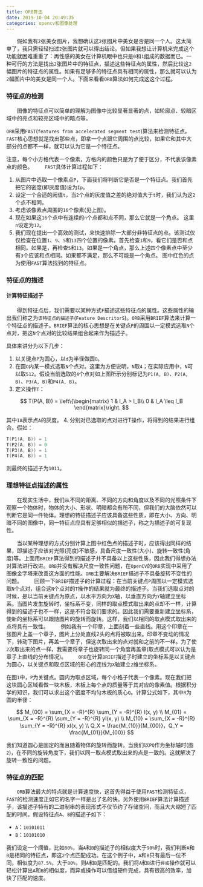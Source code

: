 ```yaml
---
title: ORB算法
date: 2019-10-04 20:49:35
categories: opencv和图像处理
---
```

&emsp;&emsp;假如我有`2`张美女图片，我想确认这`2`张图片中美女是否是同一个人。这太简单了，我只需轻轻扫过`2`张图片就可以得出结论。但如果我想让计算机来完成这个功能就困难重重了：再性感的美女在计算机眼中也只是`0`和`1`组成的数据而已。一种可行的方法是找出`2`张图片中的特征点，描述这些特征点的属性，然后比较这`2`幅图片的特征点的属性。如果有足够多的特征点具有相同的属性，那么就可以认为`2`幅图片中的美女是同一个人。下面来看看`ORB`算法如何完成这这个过程。

### 特征点的检测

&emsp;&emsp;图像的特征点可以简单的理解为图像中比较显著显著的点，如轮廓点、较暗区域中的亮点和较亮区域中的暗点等。

`ORB`采用`FAST`(`features from accelerated segment test`)算法来检测特征点。`FAST`核心思想就是找出那些点，即拿一个点跟它周围的点比较，如果它和其中大部分的点都不一样，就可以认为它是一个特征点。

注意，每个小方格代表一个像素，方格内的颜色只是为了便于区分，不代表该像素点的颜色。
&emsp;&emsp;`FAST`具体计算过程如下：

1. 从图片中选取一个像素点`P`，下面我们将判断它是否是一个特征点。我们首先把它的密度(即灰度值)设为`Ip`。
2. 设定一个合适的阙值`t`，当`2`个点的灰度值之差的绝对值大于`t`时，我们认为这`2`个点不相同。
3. 考虑该像素点周围的`16`个像素(见上图)。
4. 现在如果这`16`个点中有连续的`n`个点都和点不同，那么它就是一个角点。 这里`n`设定为`12`。
5. 我们现在提出一个高效的测试，来快速排除一大部分非特征点的点。该测试仅仅检查在位置`1`、`9`、`5`和`13`四个位置的像素。首先检查`1`和`9`，看它们是否和点相同。如果是，再检查`5`和`13`。如果是一个角点，那么上述四个像素点中至少有`3`个应该和点相同。如果都不满足，那么不可能是一个角点。 图中红色的点为使用`FAST`算法找到的特征点。

### 特征点的描述

#### 计算特征描述子

&emsp;&emsp;得到特征点后，我们需要以某种方式`F`描述这些特征点的属性。这些属性的输出我们称之为`该特征点的描述子`(`Feature DescritorS`)。`ORB`采用`BRIEF`算法来计算一个特征点的描述子。`BRIEF`算法的核心思想是在关键点`P`的周围以一定模式选取`N`个点对，把这`N`个点对的比较结果组合起来作为描述子。

具体来讲分为以下几步：

1. 以关键点`P`为圆心，以`d`为半径做圆`O`。
2. 在圆`O`内某一模式选取`N`个点对。这里为方便说明，`N`取`4`；在实际应用中，`N`可以取`512`。假设当前选取的`4`个点对如上图所示分别标记为`P1(A, B)`、`P2(A, B)`、`P3(A, B)`和`P4(A, B)`。
3. 定义操作`T`：

$$
T(P(A, B)) = \left\{\begin{matrix}
1 & I_A >    I_B\\
0 & I_A \leq I_B
\end{matrix}\right.
$$

其中`IA`表示点`A`的灰度。
4. 分别对已选取的点对进行T操作，将得到的结果进行组合。假如：

``` cpp
T(P1(A, B)) = 1
T(P2(A, B)) = 0
T(P3(A, B)) = 1
T(P4(A, B)) = 1
```

则最终的描述子为`1011`。

### 理想特征点描述的属性

&emsp;&emsp;在现实生活中，我们从不同的距离、不同的方向和角度以及不同的光照条件下观察一个物体时，物体的大小、形状、明暗都会有所不同，但我们的大脑依然可以判断它是同一件物体。理想的特征描述子应该具备这些性质，即在大小、方向、明暗不同的图像中，同一特征点应具有足够相似的描述子，称之为描述子的可复现性。

&emsp;&emsp;当以某种理想的方式分别计算上图中红色点的描述子时，应该得出同样的结果，即描述子应该对光照(亮度)不敏感，具备尺度一致性(大小)、旋转一致性(角度)等。上面用`BRIEF`算法得到的描述子并不具备以上这些性质，因此我们得想办法对算法进行改进。`ORB`并没有解决尺度一致性问题，在`OpenCV`的`ORB`实现中采用了图像金字塔来改善这方面的性能。`ORB`主要解决`BRIEF`描述子不具备旋转不变性的问题。
&emsp;&emsp;回顾一下`BRIEF`描述子的计算过程：在当前关键点`P`周围以一定模式选取`N`个点对，组合这`N`个点对的`T`操作的结果就为最终的描述子。当我们选取点对的时候，是以当前关键点为原点，以水平方向为`X`轴，以垂直方向为`Y`轴建立坐标系。当图片发生旋转时，坐标系不变，同样的取点模式取出来的点却不一样，计算得到的描述子也不一样，这是不符合我们要求的。因此我们需要重新建立坐标系，使新的坐标系可以跟随图片的旋转而旋转。这样，我们以相同的取点模式取出来的点将具有一致性。
&emsp;&emsp;例如我有一个印章，上面刻着一些直线。用这个印章在一张图片上盖一个章子，图片上分处直线2头的点将被取出来。印章不变动的情况下，转动下图片，再盖一个章子，但这次取出来的点对就和之前的不一样。为了使`2`次取出来的点一样，我需要将章子也旋转同一个角度再盖章(取点模式可以认为是章子上直线的分布情况)。
&emsp;&emsp;`ORB`在计算`BRIEF`描述子时建立的坐标系是以关键点为圆心，以关键点和取点区域的形心的连线为`X`轴建立`2`维坐标系。

在图`1`中，`P`为关键点。圆内为取点区域，每个小格子代表一个像素。现在我们把这块圆心区域看做一块木板，木板上每个点的质量等于其对应的像素值。根据积分学的知识，我们可以求出这个密度不均匀木板的质心`Q`。计算公式如下，其中`R`为圆的半径：

$$
M_{00} = \sum_{X = -R}^{R} \sum_{Y = -R}^{R} I(x, y)  \\
M_{01} = \sum_{X = -R}^{R} \sum_{Y = -R}^{R} yI(x, y) \\
M_{10} = \sum_{X = -R}^{R} \sum_{Y = -R}^{R} xI(x, y) \\
Q_X = \frac{M_{10}}{M_{00}}，Q_Y = \frac{M_{01}}{M_{00}}
$$

我们知道圆心是固定的而且随着物体的旋转而旋转。当我们以`PQ`作为坐标轴时(图`2`)，在不同的旋转角度下，我们以同一取点模式取出来的点是一致的。这就解决了旋转一致性的问题。

### 特征点的匹配

&emsp;&emsp;`ORB`算法最大的特点就是计算速度快，这首先得益于使用`FAST`检测特征点，`FAST`的检测速度正如它的名字一样是出了名的快。另外使用`BRIEF`算法计算描述子，该描述子特有的二进制串的表现形式不仅节约了存储空间，而且大大缩短了匹配的时间。假设特征点`A`、`B`的描述子如下：

- `A`：`10101011`
- `B`：`10101010`

我们设定一个阈值，比如`80%`，当`A`和`B`的描述子的相似度大于`90%`时，我们判断`A`和`B`是相同的特征点，即这`2`个点匹配成功。在这个例子中，`A`和`B`只有最后一位不同，相似度为`87.5%`，大于`80%`，则`A`和`B`是匹配的。我们将`A`和`B`进行`异或`操作就可以轻松计算出`A`和`B`的相似度，而异或操作可以借组硬件完成，具有很高的效率，加快了匹配的速度。